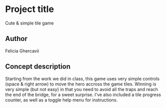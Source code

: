 # Project title
Cute & simple tile game

## Author
Felicia Ghercavii

## Concept description
Starting from the work we did in class, this game uses very simple controls (space & right arrow) to move the hero accross the game tiles. Winning is very simple (but not easy) in that you need to avoid all the traps and reach the end of the bridge, for a sweet surprise. I've also included a tile progress counter, as well as a toggle help menu for instructions.